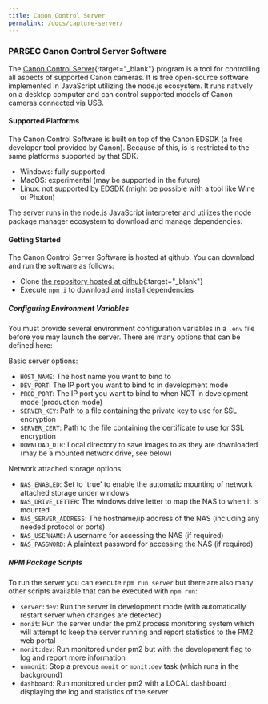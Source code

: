 ```yaml
---
title: Canon Control Server
permalink: /docs/capture-server/
---
```

### PARSEC Canon Control Server Software
The [Canon Control Server](https://github.com/UWStout/nodejs-canon-control-server.git){:target="_blank"} program is a tool for controlling all aspects of supported Canon cameras.  It is free open-source software implemented in JavaScript utilizing the node.js ecosystem. It runs natively on a desktop computer and can control supported models of Canon cameras connected via USB.

#### Supported Platforms
The Canon Control Software is built on top of the Canon EDSDK (a free developer tool provided by Canon). Because of this, is is restricted to the same platforms supported by that SDK.

- Windows: fully supported
- MacOS: experimental (may be supported in the future)
- Linux: not supported by EDSDK (might be possible with a tool like Wine or Photon)

The server runs in the node.js JavaScript interpreter and utilizes the node package manager ecosystem to download and manage dependencies.

#### Getting Started
The Canon Control Server Software is hosted at github. You can download and run the software as follows:
- Clone [the repository hosted at github](https://github.com/UWStout/nodejs-canon-control-server.git){:target="_blank"}
- Execute `npm i` to download and install dependencies

##### Configuring Environment Variables
You must provide several environment configuration variables in a `.env` file before you may launch the server.  There are many options that can be defined here:

Basic server options:
- `HOST_NAME`: The host name you want to bind to
- `DEV_PORT`: The IP port you want to bind to in development mode
- `PROD_PORT`: The IP port you want to bind to when NOT in development mode (production mode)
- `SERVER_KEY`: Path to a file containing the private key to use for SSL encryption
- `SERVER_CERT`: Path to the file containing the certificate to use for SSL encryption
- `DOWNLOAD_DIR`: Local directory to save images to as they are downloaded (may be a mounted network drive, see below)

Network attached storage options:
- `NAS_ENABLED`: Set to 'true' to enable the automatic mounting of network attached storage under windows
- `NAS_DRIVE_LETTER`: The windows drive letter to map the NAS to when it is mounted
- `NAS_SERVER_ADDRESS`: The hostname/ip address of the NAS (including any needed protocol or ports)
- `NAS_USERNAME`: A username for accessing the NAS (if required)
- `NAS_PASSWORD`: A plaintext password for accessing the NAS (if required)

##### NPM Package Scripts
To run the server you can execute `npm run server` but there are also many other scripts available that can be executed with `npm run`:
- `server:dev`: Run the server in development mode (with automatically restart server when changes are detected)
- `monit`: Run the server under the pm2 process monitoring system which will attempt to keep the server running and report statistics to the PM2 web portal
- `monit:dev`: Run monitored under pm2 but with the development flag to log and report more information
- `unmonit`: Stop a prevous `monit` or `monit:dev` task (which runs in the background)
- `dashboard`: Run monitored under pm2 with a LOCAL dashboard displaying the log and statistics of the server
